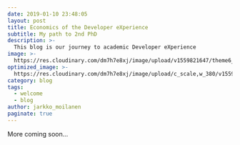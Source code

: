 ```yaml
---
date: 2019-01-10 23:48:05
layout: post
title: Economics of the Developer eXperience
subtitle: My path to 2nd PhD
description: >-
  This blog is our journey to academic Developer eXperience
image: >-
  https://res.cloudinary.com/dm7h7e8xj/image/upload/v1559821647/theme6_qeeojf.jpg
optimized_image: >-
  https://res.cloudinary.com/dm7h7e8xj/image/upload/c_scale,w_380/v1559821647/theme6_qeeojf.jpg
category: blog
tags:
  - welcome
  - blog
author: jarkko_moilanen
paginate: true
---
```


More coming soon...

